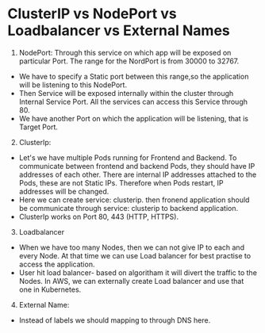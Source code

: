 # ClusterIP vs NodePort vs Loadbalancer vs External Names

1. NodePort:
Through this service on which app will be exposed on particular Port. The range for the NordPort is from 30000 to 32767.
- We have to specify a Static port between this range,so the application will be listening to this NodePort.
- Then Service will be exposed internally within the cluster through Internal Service Port. All the services can access this Service through 80.
- We have another Port on which the application will be listening, that is Target Port.

 2. ClusterIp:
 - Let's we have multiple Pods running for Frontend and Backend. To communicate between frontend and backend Pods, they should have IP addresses of each other. There are internal IP addresses attached to the Pods, these are not Static IPs. Therefore when Pods restart, IP addresses will be changed.
 - Here we can create service: clusterip. then fronend application should be communicate through service: clusterip to backend application.
 - ClusterIp works on Port 80, 443 (HTTP, HTTPS).

 3. Loadbalancer
 - When we have too many Nodes, then we can not give IP to each and every Node. At that time we can use Load balancer for best practise to access the application.
 - User hit load balancer- based on algoritham it will divert the traffic to the Nodes. In AWS, we can externally create Load balancer and use that one in Kubernetes.

 4. External Name:
 - Instead of labels we should mapping to through DNS here.